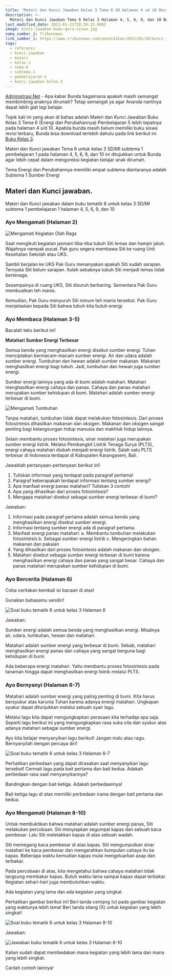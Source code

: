 ```yaml
---
title: 'Materi dan Kunci Jawaban Kelas 3 Tema 6 SD Halaman 4 sd 10 Revisi 2018'
description: >-
  Materi dan Kunci Jawaban Tema 6 Kelas 3 Halaman 4, 5, 6, 9, dan 10 Buku Siswa SD Kelas 3 Buku Kurikulum 2013 Revisi 2018.
last_modified_date: 2021-01-21T20:20:15.908Z
image: kunci-jawaban-buku-guru-siswa.jpg
nama_sumber_1: Tribunnews
link_sumber_1: https://www.tribunnews.com/pendidikan/2021/01/20/kunci-jawaban-tema-6-kelas-3-sd-halaman-4-5-6-9-10-subtema-1-pembelajaran-1-sumber-energi?page=all
tags:
  - referensi
  - kunci-jawaban
  - materi
  - kelas-3
  - tema-6
  - subtema-1
  - pembelajaran-1
  - kunci-jawaban-kelas-3
---
```



[Administrasi.Net](https://administrasi.net "Administrasi.Net") - Apa kabar Bunda bagaimana apakah masih semangat membimbing anaknya dirumah? Tetap semangat ya agar Ananda nantinya dapat lebih giat lagi belajar.

Topik kali ini yang akan di bahas adalah Materi dan Kunci Jawaban Buku Kelas 3 Tema 6 (Energi dan Perubahannya) Pembelajaran 5 lebih tepatnya pada halaman 4 s/d 10. Apabila bunda masih belum memiliki buku siswa revisi terbaru, Bunda bisa download terlebih dahulu pada link berikut ini [Buku Kelas 3](https://administrasi.net/bse/buku-tematik-sd-mi-kelas-3-kurikulum-2013 "Buku Tematik Kelas 3 SD").

Materi dan Kunci jawaban Tema 6 untuk kelas 3 SD/MI subtema 1 pembelajaran 1 pada halaman 4, 5, 6, 9, dan 10 ini ditujukkan untuk Bunda agar lebih cepat dalam mengoreksi kegiatan belajar anak dirumah.

Tema Energi dan Perubahannya memiliki empat subtema diantaranya adalah Subtema 1 Sumber Energi 

## Materi dan Kunci jawaban.

Materi dan Kunci jawaban dalam buku tematik 6 untuk kelas 3 SD/MI subtema 1 pembelajaran 1 halaman 4, 5, 6, 9, dan 10

### Ayo Mengamati (Halaman 2)

![Mengamati Kegiatan Olah Raga](/img/ayo-mengamati-halaman-2.jpg "Mengamati Kegiatan Olah Raga")
 
Saat mengikuti kegiatan jasmani tiba-tiba tubuh Siti lemas dan hampir jatuh. Wajahnya nampak pucat. Pak guru segera membawa Siti ke ruang Unit Kesehatan Sekolah atau UKS.

Sambil berjalan ke UKS Pak Guru menanyakan apakah Siti sudah sarapan. Ternyata Siti belum sarapan. Itulah sebabnya tubuh Siti menjadi lemas tidak bertenaga.

Sesampainya di ruang UKS, Siti disuruh berbaring. Sementara Pak Guru membuatkan teh manis.

Kemudian, Pak Guru menyuruh Siti minum teh manis tersebut. Pak Guru menjelaskan kepada Siti bahwa tubuh kita butuh energi.

### Ayo Membaca (Halaman 3-5)

Bacalah teks berikut ini!

**Matahari Sumber Energi Terbesar**

Semua benda yang menghasilkan energi disebut sumber energi. Tuhan menciptakan bermacam-macam sumber energi. Air dan udara adalah sumber energi. Tumbuhan dan hewan adalah sumber makanan. Makanan menghasilkan energi bagi tubuh. Jadi, tumbuhan dan hewan juga sumber energi.

Sumber energi lainnya yang ada di bumi adalah matahari. Matahari menghasilkan energi cahaya dan panas. Cahaya dan panas matahari merupakan sumber kehidupan di bumi. Matahari adalah sumber energi terbesar di bumi.

![Mengamati Tumbuhan](/img/tumbuhan.jpg "Mengamati Tumbuhan")
 
Tanpa matahari, tumbuhan tidak dapat melakukan fotosintesis. Dari proses fotosintesis dihasilkan makanan dan oksigen. Makanan dan oksigen sangat penting bagi kelangsungan hidup manusia dan makhluk hidup lainnya.

Selain membantu proses fotosintesis, sinar matahari juga merupakan sumber energi listrik. Melalui Pembangkit Listrik Tenaga Surya (PLTS), energi cahaya matahari diubah menjadi energi listrik. Salah satu PLTS terbesar di Indonesia terdapat di Kabupaten Karangasem, Bali.

Jawablah pertanyaan-pertanyaan berikut ini!

1.	Tuliskan informasi yang terdapat pada paragraf pertama!
2.	Paragraf keberapakah terdapat informasi tentang sumber energi?
3. 	Apa manfaat energi panas matahari? Tuliskan 3 contoh!
4. 	Apa yang dihasilkan dari proses fotosintesis?
5. 	Mengapa matahari disebut sebagai sumber energi terbesar di bumi?

Jawaban:

1. 	Informasi pada paragraf pertama adalah semua benda yang menghasilkan energi disebut sumber energi.
2. 	Informasi tentang sumber energi ada di paragraf pertama.
3. 	Manfaat energi panas matahari:
	a. 	Membantu tumbuhan melakukan fotosintesis
	b. 	Sebagai sumber energi listrik
	c. 	Mengeringkan bahan makanan dan pakaian
4. 	Yang dihasilkan dari proses fotosintesis adalah makanan dan oksigen.
5. 	Matahari disebut sebagai sumber energi terbesar di bumi karena menghasilkan energi cahaya dan panas yang sangat besar. Cahaya dan panas matahari merupakan sumber kehidupan di bumi.

### Ayo Bercerita (Halaman 6)

Coba ceritakan kembali isi bacaan di atas!

Gunakan bahasamu sendiri!

![Soal buku tematik 6 untuk kelas 3 Halaman 6](/img/bercerita.jpg "Soal buku tematik 6 untuk kelas 3 Halaman 6")
 
Jawaban:

Sumber energi adalah semua benda yang menghasilkan energi. Misalnya air, udara, tumbuhan, hewan dan matahari.

Matahari adalah sumber energi yang terbesar di bumi. Sebab, matahari menghasilkan energi panas dan cahaya yang sangat berguna bagi kehidupan di bumi.

Ada beberapa energi matahari. Yaitu membantu proses fotosintesis pada tanaman hingga dapat menghasilkan energi listrik melalui PLTS.

### Ayo Bernyanyi (Halaman 6-7)

Matahari adalah sumber energi yang paling penting di bumi. Kita harus bersyukur atas karunia Tuhan karena adanya energi matahari. Ungkapan syukur dapat ditunjukkan melalui sebuah syair lagu.

Melalui lagu kita dapat mengungkapkan perasaan kita terhadap apa saja. Seperti lagu berikut ini yang mengungkapkan rasa suka cita dan syukur atas adanya matahari sebagai sumber energi.

Ayo kita belajar menyanyikan lagu berikut! Jangan malu atau ragu. Bernyanyilah dengan percaya diri!

![Soal buku tematik 6 untuk kelas 3 Halaman 6-7](/img/halaman-6-7.jpg "Soal buku tematik 6 untuk kelas 3 Halaman 6-7")
 
Perhatikan perbedaan yang dapat dirasakan saat menyanyikan lagu tersebut! Cermati lagu pada bait pertama dan bait kedua. Adakah perbedaan rasa saat menyanyikannya?

Bandingkan dengan bait ketiga. Adakah perbedaannya!

Bait ketiga lagu di atas memiliki perbedaan irama dengan bait pertama dan kedua.

### Ayo Mengamati (Halaman 8-10)

Untuk membuktikan bahwa matahari adalah sumber energi panas, Siti melakukan percobaan. Siti menyiapkan segumpal kapas dan sebuah kaca pembesar. Lalu Siti meletakkan kapas di atas sebuah wadah.

Siti memegang kaca pembesar di atas kapas. Siti mengumpulkan sinar matahari ke kaca pembesar dan mengarahkan kumpulan cahaya itu ke kapas. Beberapa waktu kemudian kapas mulai mengeluarkan asap dan terbakar.

Pada percobaan di atas, kita mengetahui bahwa cahaya matahari tidak langsung membakar kapas. Butuh waktu lama sampai kapas dapat terbakar. Kegiatan sehari-hari juga membutuhkan waktu.

Ada kegiatan yang lama dan ada kegiatan yang singkat.

Perhatikan gambar berikut ini! Beri tanda centang (v) pada gambar kegiatan yang waktunya lebih lama! Beri tanda silang (X) untuk kegiatan yang lebih singkat!

![Soal buku tematik 6 untuk kelas 3 Halaman 8-10](/img/soal-8-10.jpg "Soal buku tematik 6 untuk kelas 3 Halaman 8-10")
 
Jawaban:

![Jawaban buku tematik 6 untuk kelas 3 Halaman 8-10](/img/jawaban-8-10.jpg "Jawaban buku tematik 6 untuk kelas 3 Halaman 8-10") 
 
Kalian sudah dapat membedakan mana kegiatan yang lebih lama dan mana yang lebih singkat.

Carilah contoh lainnya!
